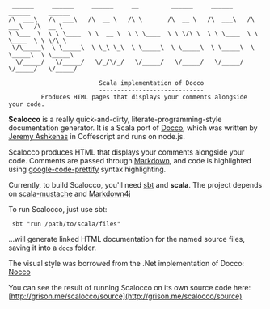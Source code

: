      ______     ______     ______     __         ______     ______     ______     ______    
    /\  ___\   /\  ___\   /\  __ \   /\ \       /\  __ \   /\  ___\   /\  ___\   /\  __ \   
    \ \___  \  \ \ \____  \ \  __ \  \ \ \____  \ \ \/\ \  \ \ \____  \ \ \____  \ \ \/\ \  
     \/\_____\  \ \_____\  \ \_\ \_\  \ \_____\  \ \_____\  \ \_____\  \ \_____\  \ \_____\ 
      \/_____/   \/_____/   \/_/\/_/   \/_____/   \/_____/   \/_____/   \/_____/   \/_____/
    
                             Scala implementation of Docco
                             -----------------------------
             Produces HTML pages that displays your comments alongside your code.

**Scalocco** is a really quick-and-dirty, literate-programming-style documentation
generator. It is a Scala port of [Docco](http://jashkenas.github.com/docco/),
which was written by [Jeremy Ashkenas](https://github.com/jashkenas) in
Coffescript and runs on node.js.

Scalocco produces HTML that displays your comments alongside your code.
Comments are passed through
[Markdown](http://daringfireball.net/projects/markdown/syntax), and code is
highlighted using [google-code-prettify](http://code.google.com/p/google-code-prettify/)
syntax highlighting.

Currently, to build Scalocco, you'll need [sbt](http://www.scala-sbt.org/release/docs/Getting-Started/Setup.html) and **scala**. The project
depends on [scala-mustache](https://github.com/vspy/scala-mustache) and [Markdown4j](https://code.google.com/p/markdown4j/)

To run Scalocco, just use sbt:

     sbt "run /path/to/scala/files"

...will generate linked HTML documentation for the named source files, saving
it into a `docs` folder.

The visual style was borrowed from the .Net implementation of Docco: [Nocco](https://github.com/dontangg/nocco)

You can see the result of running Scalocco on its own source code here: [http://grison.me/scalocco/source](http://grison.me/scalocco/source)
